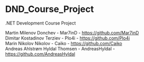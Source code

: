 # DND_Course_Project
.NET Development Course Project

Martin Milenov Donchev - Mar7inD - https://github.com/Mar7inD <br/>
Dimitar Kostadinov Terziev - Plo4i - https://github.com/Plo4i <br/>
Marin Nikolov Nikolov - Caiko - https://github.com/Caiko <br/>
Andreas Ahlstrøm Hyldal Thomsen - AndreasHyldal - https://github.com/AndreasHyldal
